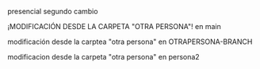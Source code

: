 presencial
segundo cambio
  


¡MODIFICACIÓN DESDE LA CARPETA "OTRA PERSONA"! en main 


modificación desde la carptea "otra persona" en OTRAPERSONA-BRANCH


modificacion desde la carpeta "otra persona" en persona2

